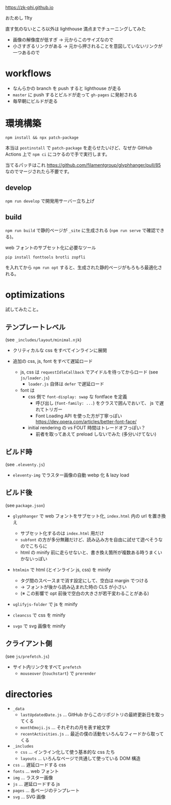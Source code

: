 https://zk-phi.github.io

おためし 11ty

直す気のないところ以外は lighthouse 満点までチューニングしてみた
- 画像の解像度が低すぎ → 元からこのサイズなので
- 小さすぎるリンクがある → 元から押されることを意図していないリンクが一つあるので

# workflows

- なんらかの branch を push すると lighthouse が走る
- `master` に push するとビルドが走って `gh-pages` に発射される
- 毎早朝にビルドが走る

# 環境構築

`npm install && npx patch-package`

本当は `postinstall` で `patch-package` を走らせたいけど、なぜか GitHub Actions 上で `npm ci` にコケるので手で実行します。

当てるパッチはこれ https://github.com/filamentgroup/glyphhanger/pull/85 なのでマージされたら不要です。

## develop

`npm run develop` で開発用サーバー立ち上げ

## build

`npm run build` で静的ページが `_site` に生成される (`npm run serve` で確認できる)。

web フォントのサブセット化に必要なツール

```
pip install fonttools brotli zopfli
```

を入れてから `npm run opt` すると、生成された静的ページがもろもろ最適化される。

# optimizations

試してみたこと。

## テンプレートレベル

(see `_includes/layout/minimal.njk`)

- クリティカルな css をすべてインラインに展開

- 追加の css, js, font をすべて遅延ロード
   - js, css は `requestIdleCallback` でアイドルを待ってからロード (see `js/loader.js`)
     - `loader.js` 自体は `defer` で遅延ロード
   - font は
     - css 側で `font-display: swap` な fontface を定義
       - 呼び出し (`font-family: ...`) をクラスで囲んでおいて、 js で遅れてトリガー
       - Font Loading API を使った方が丁寧っぽい https://dev.opera.com/articles/better-font-face/
     - initial rendering の vs FOUT 時間はトレードオフっぽい？
       - 前者を取ってあえて preload しないでみた (多分いけてない)

## ビルド時

(see `.eleventy.js`)

- `eleventy-img` でラスター画像の自動 webp 化 & lazy load

## ビルド後

(see `package.json`)

- `glyphhanger` で web フォントをサブセット化, `index.html` 内の url を置き換え
   - サブセット化するのは `index.html` 用だけ
   - `subfont` の方が多分無難だけど、読み込み方を自由に試せて遊べそうなのでこちらに
   - html の minify 前に走らせないと、書き換え箇所が複数ある時うまくいかないっぽい

- `htmlmin` で html (とインライン js, css) を minify
   - タグ間のスペースまで消す設定にして、空白は margin でつける
   - → フォントが後から読み込まれた時の CLS が小さい
   - (※ この影響で opt 前後で空白の大きさが若干変わることがある)

- `uglifyjs-folder` で js を minify

- `cleancss` で css を minify

- `svgo` で svg 画像を minify

## クライアント側

(see `js/prefetch.js`)

- サイト内リンクをすべて `prefetch`
  - `mouseover` (`touchstart`) で `prerender`

# directories

- `_data`
  - `lastUpdatedDate.js` ... GitHub からこのリポジトリの最終更新日を取ってくる
  - `monthEmoji.js` ... それぞれの月を表す絵文字
  - `recentActivities.js` ... 最近の僕の活動をいろんなフィードから取ってくる
- `_includes`
  - `css` ... インライン化して使う基本的な css たち
  - `layouts` ... いろんなページで共通して使っている DOM 構造
- `css` ... 遅延ロードする css
- `fonts` ... web フォント
- `img` ... ラスター画像
- `js` ... 遅延ロードする js
- `pages` ... 各ページのテンプレート
- `svg` ... SVG 画像
